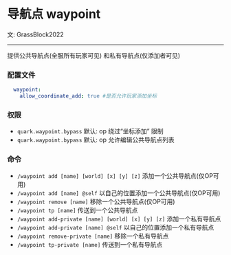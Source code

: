 # 导航点 <Badge type="tip">waypoint</Badge>
文: GrassBlock2022

-----

提供公共导航点(全服所有玩家可见) 和私有导航点(仅添加者可见)

### 配置文件

```yaml
  waypoint:
    allow_coordinate_add: true #是否允许玩家添加坐标
```


### 权限
- `quark.waypoint.bypass` 默认: op 绕过“坐标添加” 限制
- `quark.waypoint.bypass` 默认: op 允许编辑公共导航点列表

### 命令
- `/waypoint add [name] [world] [x] [y] [z]` 添加一个公共导航点(仅OP可用)
- `/waypoint add [name] @self` 以自己的位置添加一个公共导航点(仅OP可用)
- `/waypoint remove [name]` 移除一个公共导航点(仅OP可用)
- `/waypoint tp [name]`  传送到一个公共导航点
- `/waypoint add-private [name] [world] [x] [y] [z]` 添加一个私有导航点
- `/waypoint add-private [name] @self` 以自己的位置添加一个私有导航点
- `/waypoint remove-private [name]` 移除一个私有导航点
- `/waypoint tp-private [name]` 传送到一个私有导航点